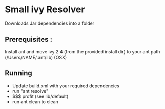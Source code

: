 # Small ivy Resolver

Downloads Jar dependencies into a folder

## Prerequisites :

Install ant and move ivy 2.4 (from the provided install dir) to your ant path (/Users/NAME/.ant/lib) (OSX)


## Running
- Update build.xml with your required dependencies
- run "ant resolve"
- $$$ profit (see lib/default)
- run ant clean to clean
